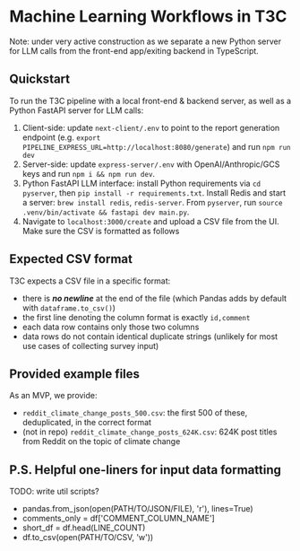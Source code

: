 # Machine Learning Workflows in T3C

Note: under very active construction as we separate a new Python server for LLM calls from the front-end app/exiting backend in TypeScript.

## Quickstart

To run the T3C pipeline with a local front-end & backend server, as well as a Python FastAPI server for LLM calls: 

1. Client-side: update `next-client/.env` to point to the report generation endpoint (e.g. `export PIPELINE_EXPRESS_URL=http://localhost:8080/generate`) and run `npm run dev`
2. Server-side: update `express-server/.env` with OpenAI/Anthropic/GCS keys and run `npm i && npm run dev`.
3. Python FastAPI LLM interface: install Python requirements via ``cd pyserver``, then ``pip install -r requirements.txt``. Install Redis and start a server: ``brew install redis``, ``redis-server``. From ``pyserver``, run ``source .venv/bin/activate && fastapi dev main.py``.
4. Navigate to `localhost:3000/create` and upload a CSV file from the UI. Make sure the CSV is formatted as follows

## Expected CSV format

T3C expects a CSV file in a specific format:

- there is **_no newline_** at the end of the file (which Pandas adds by default with `dataframe.to_csv()`)
- the first line denoting the column format is exactly `id,comment`
- each data row contains only those two columns
- data rows do not contain identical duplicate strings (unlikely for most use cases of collecting survey input)

## Provided example files

As an MVP, we provide:

- `reddit_climate_change_posts_500.csv`: the first 500 of these, deduplicated, in the correct format
- (not in repo) `reddit_climate_change_posts_624K.csv`: 624K post titles from Reddit on the topic of climate change

## P.S. Helpful one-liners for input data formatting

TODO: write util scripts?

- pandas.from_json(open(PATH/TO/JSON/FILE), 'r'), lines=True)
- comments_only = df['COMMENT_COLUMN_NAME']
- short_df = df.head(LINE_COUNT)
- df.to_csv(open(PATH/TO/CSV, 'w'))
